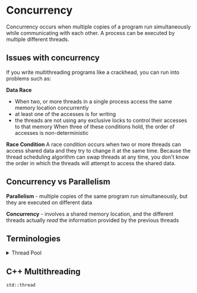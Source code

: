 # Concurrency
Concurrency occurs when multiple copies of a program run simultaneously while communicating with each other.
A process can be executed by multiple different threads.

## Issues with concurrency
If you write multithreading programs like a crackhead, you can run into problems such as:

**Data Race**
- When two, or more threads in a single process access the same memory location concurrently
- at least one of the accesses is for writing
- the threads are not using any exclusive locks to control their accesses to that memory
When three of these conditions hold, the order of accesses is non-deterministic

**Race Condition**
A race condition occurs when two or more threads can access shared data and they try to change it at the same time. Because the thread scheduling algorithm can swap threads at any time, you don't know the order in which the threads will attempt to access the shared data.

## Concurrency vs Parallelism
**Parallelism** - multiple copies of the same program run simultaneously, but they are executed on different data

**Concurrency** - involves a shared memory location, and the different threads actually *read* the information provided by the previous threads

## Terminologies
<details>
    <summary>Thread Pool</summary>

- collection of worker threads that efficiently execute asynchronous callbacks on behalf of the application
- It is primarily used to reduce the number of application threads and provide management of worker threads
- Application can queue work items, associate work with waitable handles, automatically queue based on a timer, and bind with I/O

**Which applications can benefit from thread pool?**
- highly parallel applications that dispatch a large number of small work items asynchronously
- applications that create a large number of threads that each run for a short time
- applicaitons that require parallel processing (web browsers i.e. opening multiple tabs)

</details>

## C++ Multithreading
`std::thread`
